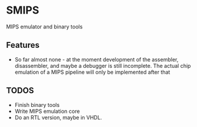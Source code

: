 # SMIPS
MIPS emulator and binary tools 

## Features
- So far almost none - at the moment development of the assembler, disassembler, and maybe a debugger is still incomplete. The actual chip emulation of a MIPS pipeline will only be implemented after that 

## TODOS
- Finish binary tools
- Write MIPS emulation core
- Do an RTL version, maybe in VHDL.
